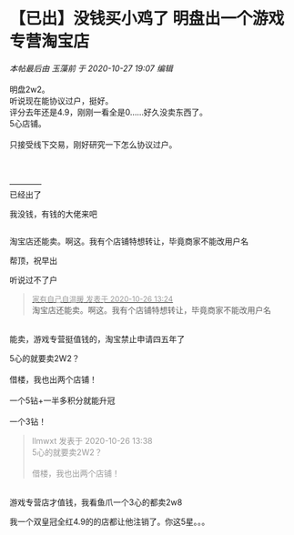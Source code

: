 # 【已出】没钱买小鸡了 明盘出一个游戏专营淘宝店


<i class="pstatus"> 本帖最后由 玉藻前 于 2020-10-27 19:07 编辑 </i><br />
<br />
明盘2w2。<br />
听说现在能协议过户，挺好。<br />
评分去年还是4.9，刚刚一看全是0……好久没卖东西了。<br />
5心店铺。<br />
<br />
只接受线下交易，刚好研究一下怎么协议过户。<br />
<br />
<br />
<br />
————<br />
已经出了<img src="static/image/smiley/default/lol.gif" smilieid="12" border="0" alt="" /> 

我没钱，有钱的大佬来吧

<img id="aimg_FyHMv" onclick="zoom(this, this.src, 0, 0, 0)" class="zoom" src="https://s1.ax1x.com/2020/10/26/BnjNKs.md.jpg" onmouseover="img_onmouseoverfunc(this)" onload="thumbImg(this)" border="0" alt="" />

淘宝店还能卖。啊这。我有个店铺特想转让，毕竟商家不能改用户名

帮顶，祝早出

听说过不了户

<div class="quote"><blockquote><font size="2"><a href="https://www.hostloc.com/forum.php?mod=redirect&amp;goto=findpost&amp;pid=9353742&amp;ptid=758562" target="_blank"><font color="#999999">家有自己自温暖 发表于 2020-10-26 13:24</font></a></font><br />
淘宝店还能卖。啊这。我有个店铺特想转让，毕竟商家不能改用户名</blockquote></div><br />
能卖，游戏专营挺值钱的，淘宝禁止申请四五年了

5心的就要卖2W2？<br />
<br />
借楼，我也出两个店铺！<br />
<br />
一个5钻+一半多积分就能升冠<br />
<br />
一个3钻！

<div class="quote"><blockquote><font color="#999999">llmwxt 发表于 2020-10-26 13:38</font><br />
<font color="#999999">5心的就要卖2W2？<br />
<br />
借楼，我也出两个店铺！<br />
</font></blockquote></div><br />
游戏专营店才值钱，我看鱼爪一个3心的都卖2w8

我一个双皇冠全红4.9的的店都让他注销了。你这5星。。。
